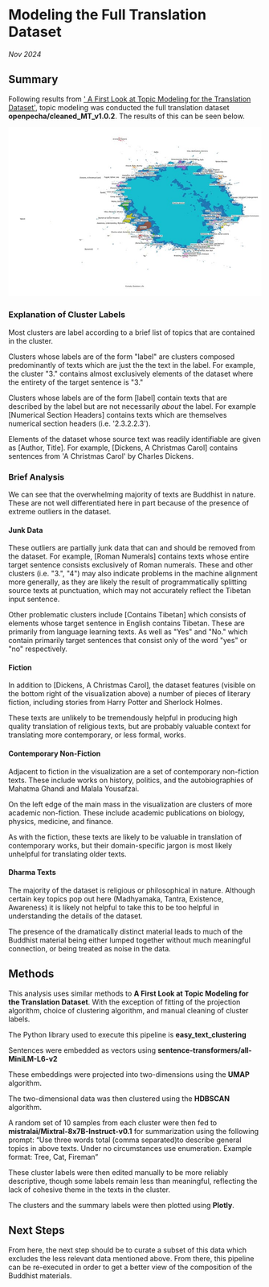 # Modeling the Full Translation Dataset

*Nov 2024*

## Summary

Following results from [' A First Look at Topic Modeling for the Translation Dataset'](https://forum.openpecha.org/t/a-first-look-at-topic-modeling-for-the-translation-dataset/70), topic modeling was conducted the full translation dataset **openpecha/cleaned_MT_v1.0.2**. The results of this can be seen below.

![Clustering results](assets/full-clusters.jpeg)


### Explanation of Cluster Labels
Most clusters are label according to a brief list of topics that are contained in the cluster.

Clusters whose labels are of the form "label" are clusters composed predominantly of texts which are just the the text in the label. For example, the cluster "3." contains almost exclusively elements of the dataset where the entirety of the target sentence is "3."

Clusters whose labels are of the form [label] contain texts that are described by the label but are not necessarily *about* the label. For example [Numerical Section Headers] contains texts which are themselves numerical section headers (i.e. '2.3.2.2.3').

Elements of the dataset whose source text was readily identifiable are given as [Author, Title]. For example, [Dickens, A Christmas Carol] contains sentences from 'A Christmas Carol' by Charles Dickens.

### Brief Analysis

We can see that the overwhelming majority of texts are Buddhist in nature. These are not well differentiated here in part because of the presence of extreme outliers in the dataset.

#### Junk Data
These outliers are partially junk data that can and should be removed from the dataset. For example, [Roman Numerals] contains texts whose entire target sentence consists exclusively of Roman numerals. These and other clusters (i.e. "3.", "4") may also indicate problems in the machine alignment more generally, as they are likely the result of programmatically splitting source texts at punctuation, which may not accurately reflect the Tibetan input sentence.

Other problematic clusters include [Contains Tibetan] which consists of elements whose target sentence in English contains Tibetan. These are primarily from language learning texts. As well as "Yes" and "No." which contain primarily target sentences that consist only of the word "yes" or "no" respectively.

#### Fiction

In addition to [Dickens, A Christmas Carol], the dataset features (visible on the bottom right of the visualization above) a number of pieces of literary fiction, including stories from Harry Potter and Sherlock Holmes. 

These texts are unlikely to be tremendously helpful in producing high quality translation of religious texts, but are probably valuable context for translating more contemporary, or less formal, works.

#### Contemporary Non-Fiction

Adjacent to fiction in the visualization are a set of contemporary non-fiction texts. These include works on history, politics, and the autobiographies of Mahatma Ghandi and Malala Yousafzai. 

On the left edge of the main mass in the visualization are clusters of more academic non-fiction. These include academic publications on biology, physics, medicine, and finance.

As with the fiction, these texts are likely to be valuable in translation of contemporary works, but their domain-specific jargon is most likely unhelpful for translating older texts.

#### Dharma Texts

The majority of the dataset is religious or philosophical in nature. Although certain key topics pop out here (Madhyamaka, Tantra, Existence, Awareness) it is likely not helpful to take this to be too helpful in understanding the details of the dataset.

The presence of the dramatically distinct material leads to much of the Buddhist material being either lumped together without much meaningful connection, or being treated as noise in the data.

## Methods

This analysis uses similar methods to **A First Look at Topic Modeling for the Translation Dataset**. With the exception of fitting of the projection algorithm, choice of clustering algorithm, and manual cleaning of cluster labels.

The Python library used to execute this pipeline is **easy_text_clustering**

Sentences were embedded as vectors using **sentence-transformers/all-MiniLM-L6-v2**

These embeddings were projected into two-dimensions using the **UMAP** algorithm.

The two-dimensional data was then clustered using the **HDBSCAN** algorithm.

A random set of 10 samples from each cluster were then fed to **mistralai/Mixtral-8x7B-Instruct-v0.1** for summarization using the following prompt: “Use three words total (comma separated)to describe general topics in above texts. Under no circumstances use enumeration. Example format: Tree, Cat, Fireman”

These cluster labels were then edited manually to be more reliably descriptive, though some labels remain less than meaningful, reflecting the lack of cohesive theme in the texts in the cluster.

The clusters and the summary labels were then plotted using **Plotly**.

## Next Steps

From here, the next step should be to curate a subset of this data which excludes the less relevant data mentioned above. From there, this pipeline can be re-executed in order to get a better view of the composition of the Buddhist materials.